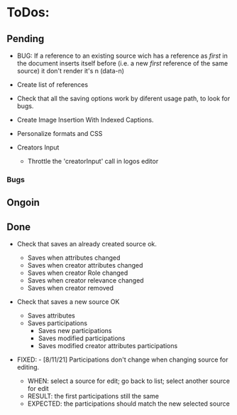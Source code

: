 # ToDos:

## Pending
- BUG: If a reference to an existing source wich has a reference as _first_ in the document inserts
itself before (i.e. a new _first_ reference of the same source) it don't render it's n (data-n)
- Create list of references
- Check that all the saving options work by diferent usage path, to look for bugs.

- Create Image Insertion With Indexed Captions.
- Personalize formats and CSS

- Creators Input
    - Throttle the 'creatorInput' call in logos editor

### Bugs


## Ongoin


## Done
- Check that saves an already created source ok.
    - Saves when attributes changed
    - Saves when creator attributes changed
    - Saves when creator Role changed
    - Saves when creator relevance changed
    - Saves when creator removed

- Check that saves a new source OK
    - Saves attributes
    - Saves participations
        - Saves new participations
        - Saves modified participations
        - Saves modified creator attributes participations

- FIXED: - [8/11/21] Participations don't change when changing source for editing.
    - WHEN: select a source for edit; go back to list; select another source for edit
    - RESULT: the first participations still the same
    - EXPECTED: the participations should match the new selected source
